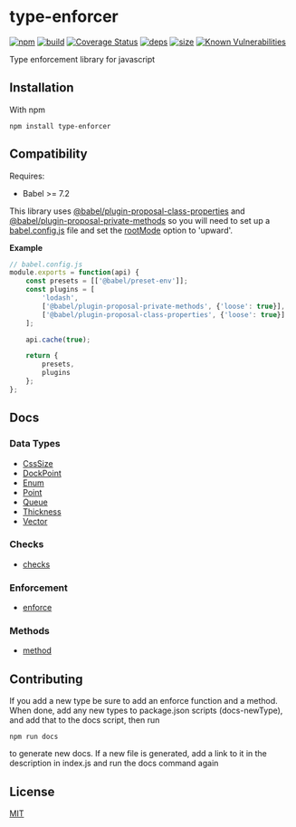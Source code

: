 # type-enforcer
[![npm][npm]][npm-url]
[![build][build]][build-url]
[![Coverage Status](https://coveralls.io/repos/github/DarrenPaulWright/type-enforcer/badge.svg?branch=master)](https://coveralls.io/github/DarrenPaulWright/type-enforcer?branch=master)
[![deps][deps]][deps-url]
[![size][size]][size-url]
[![Known Vulnerabilities](https://snyk.io/test/github/DarrenPaulWright/type-enforcer/badge.svg?targetFile=package.json)](https://snyk.io/test/github/DarrenPaulWright/type-enforcer?targetFile=package.json)

Type enforcement library for javascript

<a name="Installation"></a>

## Installation
With npm
```
npm install type-enforcer
```

## Compatibility

Requires:
- Babel >= 7.2

This library uses [@babel/plugin-proposal-class-properties](https://github.com/babel/babel/tree/master/packages/babel-plugin-proposal-class-properties) and [@babel/plugin-proposal-private-methods](https://github.com/babel/babel/tree/master/packages/babel-plugin-proposal-private-methods) so you will need to set up a [babel.config.js](https://babeljs.io/docs/en/config-files#project-wide-configuration) file and set the [rootMode](https://babeljs.io/docs/en/options#rootmode) option to 'upward'.

**Example**  
``` javascript
// babel.config.js
module.exports = function(api) {
	const presets = [['@babel/preset-env']];
	const plugins = [
		'lodash',
		['@babel/plugin-proposal-private-methods', {'loose': true}],
		['@babel/plugin-proposal-class-properties', {'loose': true}]
	];

	api.cache(true);

	return {
		presets,
		plugins
	};
};
```

## Docs

### Data Types
- [CssSize](docs/CssSize.md)
- [DockPoint](docs/DockPoint.md)
- [Enum](docs/Enum.md)
- [Point](docs/Point.md)
- [Queue](docs/Queue.md)
- [Thickness](docs/Thickness.md)
- [Vector](docs/Vector.md)

### Checks
- [checks](docs/checks.md)

### Enforcement
- [enforce](docs/enforce.md)

### Methods
- [method](docs/method.md)

## Contributing

If you add a new type be sure to add an enforce function and a method. When done, add any new types to package.json scripts (docs-newType), and add that to the docs script, then run
```
npm run docs
```
to generate new docs. If a new file is generated, add a link to it in the description in index.js and run the docs command again

## License

[MIT](LICENSE.md)

[npm]: https://img.shields.io/npm/v/type-enforcer.svg
[npm-url]: https://npmjs.com/package/type-enforcer
[build]: https://travis-ci.org/DarrenPaulWright/type-enforcer.svg?branch=master
[build-url]: https://travis-ci.org/DarrenPaulWright/type-enforcer
[deps]: https://david-dm.org/darrenpaulwright/type-enforcer.svg
[deps-url]: https://david-dm.org/darrenpaulwright/type-enforcer
[size]: https://packagephobia.now.sh/badge?p=type-enforcer
[size-url]: https://packagephobia.now.sh/result?p=type-enforcer
